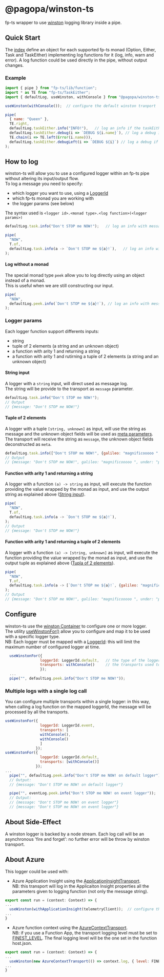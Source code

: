 # @pagopa/winston-ts

fp-ts wrapper to use [winston](https://github.com/winstonjs/winston) logging library inside a pipe.

## Quick Start
The [index](./src/index.ts) define an object for each supported fp-ts monad (Option, Either, Task and TaskEither) implementing log functions for it (log,  info, warn and error).
A log function could be used directly in the pipe, without output changes. 

### Example
```javascript
import { pipe } from "fp-ts/lib/function";
import * as TE from "fp-ts/TaskEither";
import { defaultLog, useWinston, withConsole } from "@pagopa/winston-ts";

useWinston(withConsole());  // configure the default winston tranport

pipe(
  { name: "Queen" },
  TE.right,
  defaultLog.taskEither.info("INFO!"),   // log an info if the taskEither is right
  defaultLog.taskEither.debug(i => `DEBUG ${i.name}`), // log a debug if the taskEither is right using data conteined in the monad (rigth)
  TE.chain(i => TE.left(Error(i.name))),
  defaultLog.taskEither.debugLeft(i => `DEBUG ${i}`) // log a debug if the taskEither is left using data contained in the monad (left)
);
```
## How to log 
winston-ts will allow you to use a configured logger within an fp-ts pipe without altering its input/output flow. \
To log a message you need to specify:
- which logger you want to use, using a [LoggerId](./src/types/logging.ts)
- which fp-ts monad you are working with
- the logger params (see below)

The syntax used is `<logger id>.<monad type>.<log function>(<logger params>)`
```javascript
defaultLog.task.info("Don't STOP me NOW!");   // log an info with message 'Don't STOP me NOW!' on the 'default' logger when the promise pointed in the task is resolved

pipe(
  "NOW",
  T.of,
  defaultLog.task.info(a -> `Don't STOP me ${a}!`),   // log an info with message 'Don't STOP me NOW!' on the 'default' logger when the promise pointed in the task is resolved
);
```
#### Log without a monad
The special monad type `peek` allow you to log directly using an object instead of a monad.\
This is useful when we are still constructing our input.
```javascript
pipe(
  "NOW",
  defaultLog.peek.info(`Don't STOP me ${a}!`), // log an info with message 'Don't STOP me NOW!' on the 'default' logger
);
```

### Logger params
Each logger function support differents inputs:
- string
- tuple of 2 elements (a string and an unknown object)
- a function with arity 1 and returning a string
- a function with arity 1 and rutirning a tuple of 2 elements (a string and an unknown object)
#### String input
A logger with a `string` input, will direct used as message log. \
The string will be provide to the transport as `message` parameter.
```javascript
defaultLog.task.info("Don't STOP me NOW!");
// Output
// {message: "Don't STOP me NOW!"}
```
#### Tuple of 2 elements
A logger with a tuple `[string, unknown]` as input, will use the string as message and the unknown object fields will be used as [meta parameters](https://github.com/winstonjs/winston#streams-objectmode-and-info-objects). \
The transport will receive the string as `message`, the unknown object fields deconstructed as `meta`.
```javascript
defaultLog.task.info(["Don't STOP me NOW!", {galileo: "magnificooooo ", under: "pressure"}]);
// Output
// {message: "Don't STOP me NOW!", galileo: "magnificooooo ", under: "pressure"}
```
#### Function with arity 1 and returning a string
A logger with a function `(a) -> string` as input, will execute the function providing the value wrapped by the monad as input, and use the output string as explained above ([String input](#string-input)). 
```javascript
pipe(
  "NOW",
  T.of,
  defaultLog.task.info(a -> `Don't STOP me ${a}!`),
);
// Output
// {message: "Don't STOP me NOW!"}
```
#### Function with arity 1 and returning a tuple of 2 elements
A logger with a function `(a) -> [string, unknown]` as input, will execute the function providing the value wrapped by the monad as input, and use the output tuple as explained above ([Tupla of 2 elements](#tupla-of-2-elements)). 
```javascript
pipe(
  "NOW",
  T.of,
  defaultLog.task.info(a -> [`Don't STOP me ${a}!`, {galileo: "magnificooooo ", under: "pressure"]),
);
// Output
// {message: "Don't STOP me NOW!", galileo: "magnificooooo ", under: "pressure"}
```
## Configure
winston-ts use the [winston Container](https://github.com/winstonjs/winston/tree/v3.8.2#working-with-multiple-loggers-in-winston) to configure one or more logger. \
The utility [useWinstonFor()](./src/utils/config.ts) allow you to configure and map it to be used with a specific logger type. \
NB: Each logger must be mapped with a [LoggerId](./src/types/logging.ts): this will limit the maximum number of configured logger at time.
```javascript
  useWinstonFor({
                loggerId: LoggerId.default,   // the type of the logger
                transports: withConsole()     // the transports used to logging
                }); 
  ...
  pipe("", defaultLog.peek.info("Don't STOP me NOW!"));
```
### Multiple logs with a single log call
You can configure multiple transports within a single logger: in this way, when calling a log function on the mapped loggerId, the message will be processed by all the transports.
```javascript
useWinstonFor({
                loggerId: LoggerId.event,
                transports: [
                withConsole(),
                withConsole()
                ]
              });
useWinstonFor({
                loggerId: LoggerId.default,
                transports: [withConsole()]
              });
...
  pipe("", defaultLog.peek.info("Don't STOP me NOW! on default logger"));
  // Output:
  // {message: "Don't STOP me NOW! on default logger"}

  pipe("", eventLog.peek.info("Don't STOP me NOW! on event logger"));
  // Output:
  // {message: "Don't STOP me NOW! on event logger"}
  // {message: "Don't STOP me NOW! on event logger"}
```

## About Side-Effect
A winston logger is backed by a node stream. Each log call will be an asynchronous 'fire and forget': no further error will be throw by winston transport.

## About Azure
This logger could be used with:
- Azure Application Insight using the [ApplicationInsightTransport](https://github.com/pagopa/io-functions-commons/blob/v27.6.0/src/utils/transports/application_insight.ts).\
NB: this transport will log in the Applicaiton Insight properties all the parameters given to logging function (not only the message string).
```javascript
export const run = (context: Context) => { 
...
  useWinston(withApplicationInsight(telemetryClient));  // configure the default winston tranport
...
}
```

- Azure function context using the [AzureContextTransport](https://github.com/pagopa/io-functions-commons/tree/v27.6.0/src/utils/logging.ts).\
NB: if you use a Function App, the transport logging level must be set to [FINEST_LEVEL](./src/utils/config.ts). The final logging level will be the one set in the function host.json.

```javascript
export const run = (context: Context) => { 
...
  useWinston(new AzureContextTransport(() => context.log, { level: FINEST_LEVEL }));  // configure the default winston tranport
...
}
```
